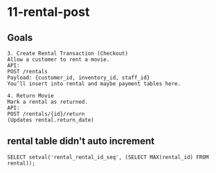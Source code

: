 # 11-rental-post

## Goals

```
3. Create Rental Transaction (Checkout)
Allow a customer to rent a movie.
API:
POST /rentals
Payload: {customer_id, inventory_id, staff_id}
You’ll insert into rental and maybe payment tables here.

4. Return Movie
Mark a rental as returned.
API:
POST /rentals/{id}/return
(Updates rental.return_date)
```

## rental table didn't auto increment
```
SELECT setval('rental_rental_id_seq', (SELECT MAX(rental_id) FROM rental));
```